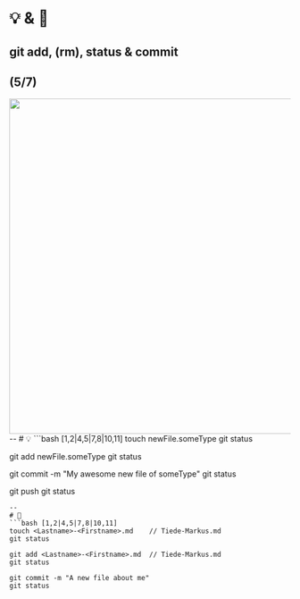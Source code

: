 # 💡 & 💪

## git add, (rm), status & commit

(5/7)
--
<img src="https://d1jnx9ba8s6j9r.cloudfront.net/blog/wp-content/uploads/2016/11/Git-Architechture-Git-Tutorial-Edureka-2.png" height="600px">
--
# 💡
```bash [1,2|4,5|7,8|10,11]
touch newFile.someType
git status

git add newFile.someType
git status

git commit -m "My awesome new file of someType"
git status

git push
git status
```
--
# 💪
```bash [1,2|4,5|7,8|10,11]
touch <Lastname>-<Firstname>.md    // Tiede-Markus.md
git status

git add <Lastname>-<Firstname>.md  // Tiede-Markus.md
git status

git commit -m "A new file about me"
git status
```
